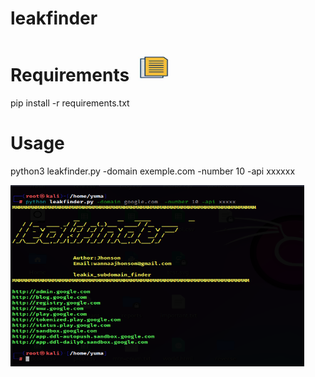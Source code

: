 # leakfinder

# Requirements <img src="ico.jpg" alt="Image description" width="65" height="45">
pip install -r requirements.txt

# Usage
python3 leakfinder.py -domain exemple.com -number 10 -api xxxxxx


<img src="capture.PNG" alt="Image description" width="470" height="290">


